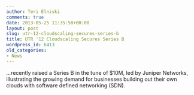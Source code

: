 ```yaml
---
author: Teri Elniski
comments: true
date: 2013-05-25 11:35:58+00:00
layout: post
slug: utr-12-cloudscaling-secures-series-b
title: UTR '12 Cloudscaling Secures Series B
wordpress_id: 6413
old_categories:
- News
---
```


...recently raised a Series B in the tune of $10M, led by Juniper Networks, illustrating the growing demand for businesses building out their own clouds with software defined networking (SDN).

